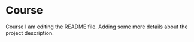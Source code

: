 # Course
Course
I am editing the README file. Adding some more details about the project description.
